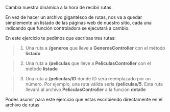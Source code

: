 Cambia nuestra dinámica a la hora de recibir rutas.

En vez de hacer un archivo gigantésco de rutas, nos va a quedar simplemente un listado de las páginas web de nuestro sitio, cada una indicando que función controladora se ejecutará a cambio.

En este ejercicio te pedimos que escribas tres rutas:

> 1. Una ruta a **/generos** que lleve a **GenerosController** con el método **listado**

> 2. Una ruta a **/peliculas** que lleve a **PeliculasController** con el método **listado**

> 3. Una ruta a **/peliculas/ID** donde ID será reemplazado por un número. Por ejemplo, una ruta válida sería **/peliculas/5**. Esta ruta llevará al archivo **PeliculasController** a la función **detalle**

Podes asumir para este ejercicio que estas escribiendo directamente en el archivo de rutas